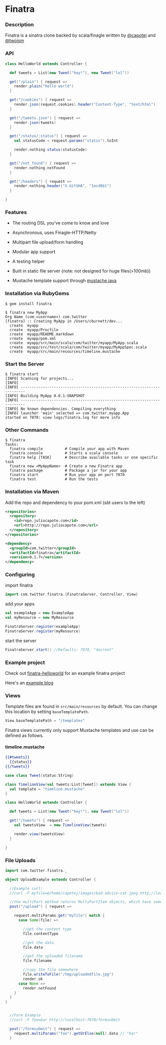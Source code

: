 # Finatra

### Description
Finatra is a sinatra clone backed by scala/finagle written by [@capotej](http://twitter.com/capotej) and [@twoism](http://twitter.com/twoism)

### API

```scala
class HelloWorld extends Controller {

  def tweets = List(new Tweet("hey!"), new Tweet("lol"))

  get("/plain") { request =>
    render.plain("hello world")
  }

  get("/cookies") { request =>
    render.json(request.cookies).header("Content-Type", "text/html")
  }

  get("/tweets.json") { request =>
    render.json(tweets)
  }

  get("/status/:status") { request =>
    val statusCode = request.params("status").toInt

    render.nothing.status(statusCode)
  }

  get("/not_found") { request =>
    render.nothing.notFound
  }

  get("/headers") { request =>
    render.nothing.header("X-GitSHA", "1ecd6b1")
  }

}
```

### Features
* The routing DSL you've come to know and love

* Asynchronous, uses Finagle-HTTP/Netty

* Multipart file upload/form handling

* Modular app support

* A testing helper

* Built in static file server (note: not designed for huge files(>100mb))

* Mustache template support through [mustache.java](https://github.com/spullara/mustache.java)


### Installation via RubyGems

    $ gem install finatra

    $ finatra new MyApp
    Org Name (com.<username>) com.twitter
    [finatra] :: Creating MyApp in /Users/cburnett/dev...
      create  myapp
      create  myapp/Procfile
      create  myapp/README.markdown
      create  myapp/pom.xml
      create  myapp/src/main/scala/com/twitter/myapp/MyApp.scala
      create  myapp/src/test/scala/com/twitter/myapp/MyAppSpec.scala
      create  myapp/src/main/resources/timeline.mustache

### Start the Server

    $ finatra start
    [INFO] Scanning for projects...
    [INFO]
    [INFO] ------------------------------------------------------------------------
    [INFO] Building MyApp 0.0.1-SNAPSHOT
    [INFO] ------------------------------------------------------------------------
    [INFO] No known dependencies. Compiling everything
    [INFO] launcher 'main' selected => com.twitter.myapp.App
    started on 7070: view logs/finatra.log for more info

### Other Commands

    $ finatra
    Tasks:
      finatra compile          # Compile your app with Maven
      finatra console          # Starts a scala console
      finatra help [TASK]      # Describe available tasks or one specific task
      finatra new <MyAppName>  # Create a new Finatra app
      finatra package          # Package a jar for your app
      finatra start            # Run your app on port 7070
      finatra test             # Run the tests

### Installation via Maven
Add the repo and dependency to your pom.xml (sbt users to the left)

```xml
<repositories>
  <repository>
    <id>repo.juliocapote.com</id>
    <url>http://repo.juliocapote.com</url>
  </repository>
</repositories>

<dependency>
  <groupId>com.twitter</groupId>
  <artifactId>finatra</artifactId>
  <version>0.1.7</version>
</dependency>
```

### Configuring

import finatra

```scala
import com.twitter.finatra.{FinatraServer, Controller, View}
```

add your apps
```scala
val exampleApp = new ExampleApp
val myResource = new MyResource

FinatraServer.register(exampleApp)
FinatraServer.register(myResource)
```

start the server

```scala
FinatraServer.start() //Defaults: 7070, "docroot"
```


### Example project
Check out [finatra-helloworld](http://github.com/capotej/finatra-helloworld) for an example finatra project

Here's an [example blog](https://gist.github.com/2626200)

### Views

Template files are found in `src/main/resources` by default. You can change this location by setting `baseTemplatePath`.

```scala
View.baseTemplatePath = "/templates"
```

Finatra views currently only support Mustache templates and use can be defined as follows.

#### timeline.mustache
```mustache
{{#tweets}}
  {{status}}
{{/tweets}}
```

```scala
case class Tweet(status:String)

class TimelineView(val tweets:List[Tweet]) extends View {
  val template = "timeline.mustache"
}

class HelloWorld extends Controller {

  def tweets = List(new Tweet("hey!"), new Tweet("lol"))

  get("/tweets") { request =>
    val tweetsView  = new TimelineView(tweets)

    render.view(tweetsView)
  }

}
```

### File Uploads

```scala
import com.twitter.finatra._

object UploadExample extends Controller {

  //Example curl:
  //curl -F myfile=@/home/capotej/images/bad-advice-cat.jpeg http://localhost:7070/upload

  //the multiPart method returns MultiPartItem objects, which have some handy methods
  post("/upload") { request =>

    request.multiParams.get("myfile") match {
      case Some(file) =>

        //get the content type
        file.contentType

        //get the data
        file.data

        //get the uploaded filename
        file.filename

        //copy the file somewhere
        file.writeToFile("/tmp/uploadedfile.jpg")
        render.ok
      case None =>
        render.notFound
    }
  }
}


  //Form Example
  //curl -F foo=bar http://localhost:7070/formsubmit

  post("/formsubmit") { request =>
    request.multiParams("foo").getOrElse(null).data // "bar"
  }


```
